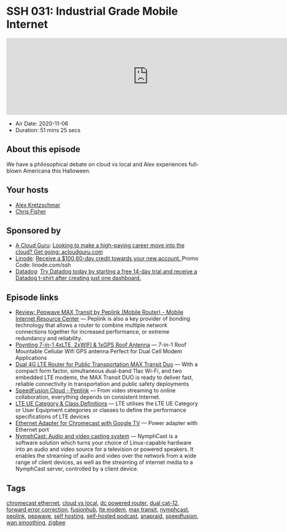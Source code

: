 # SSH 031: Industrial Grade Mobile Internet

<iframe src="https://player.fireside.fm/v2/dUlrHQih+nw3vci9n?theme=dark" width="740" height="200" frameborder="0" scrolling="no"></iframe>

* Air Date: 2020-11-06
* Duration: 51 mins 25 secs

## About this episode

We have a philosophical debate on cloud vs local and Alex experiences full-blown Americana this Halloween.

## Your hosts
* [Alex Kretzschmar](https://selfhosted.show/hosts/alexktz)
* [Chris Fisher](https://selfhosted.show/hosts/chrislas)

## Sponsored by

  * [A Cloud Guru](https://acloudguru.com/): [Looking to make a high-paying career move into the cloud? Get going: acloudguru.com](https://acloudguru.com/)
  * [Linode](https://linode.com/ssh): [Receive a $100 60-day credit towards your new account. ](https://linode.com/ssh) Promo Code: linode.com/ssh
  * [Datadog](http://datadog.com/selfhosted): [Try Datadog today by starting a free 14-day trial and receive a Datadog t-shirt after creating just one dashboard.](http://datadog.com/selfhosted)



## Episode links

  * [Review: Pepwave MAX Transit by Peplink (Mobile Router) - Mobile Internet Resource Center](https://www.rvmobileinternet.com/gear/pepwave-max-transit/ "Review: Pepwave MAX Transit by Peplink \(Mobile Router\) - Mobile Internet Resource Center") — Peplink is also a key provider of bonding technology that allows a router to combine multiple network connections together for increased performance, or extreme redundancy and reliability.
  * [Poynting 7-in-1 4xLTE, 2xWIFI & 1xGPS Roof Antenna](https://www.mobilemusthave.com/Poynting-7-in-1-4x-Cellular-WIFI-GPS-RV-and-Marine-Roof-Antenna-for-Dual-Modem-Applications_p_165.html "Poynting 7-in-1 4xLTE, 2xWIFI & 1xGPS Roof Antenna") — 7-in-1 Roof Mountable Cellular Wifi GPS antenna Perfect for Dual Cell Modem Applications
  * [Dual 4G LTE Router for Public Transportation MAX Transit Duo](https://www.peplink.com/products/max-transit-duo/ "Dual 4G LTE Router for Public Transportation MAX Transit Duo") — With a compact form factor, simultaneous dual-band 11ac Wi-Fi, and two embedded LTE modems, the MAX Transit DUO is ready to deliver fast, reliable connectivity in transportation and public safety deployments
  * [SpeedFusion Cloud - Peplink](https://www.peplink.com/software/speedfusion-cloud/ "SpeedFusion Cloud - Peplink") — From video streaming to online collaboration, everything depends on consistent Internet.
  * [LTE UE Category & Class Definitions](https://www.cablefree.net/wirelesstechnology/4glte/lte-ue-category-class-definitions/ "LTE UE Category & Class Definitions") — LTE utilises the LTE UE Category or User Equipment categories or classes to define the performance specifications of LTE devices
  * [Ethernet Adapter for Chromecast with Google TV](https://store.google.com/us/product/chromecast_ethernet_adapter_gen_2 "Ethernet Adapter for Chromecast with Google TV") — Power adapter with Ethernet port
  * [NymphCast: Audio and video casting system](https://github.com/MayaPosch/NymphCast "NymphCast: Audio and video casting system") — NymphCast is a software solution which turns your choice of Linux-capable hardware into an audio and video source for a television or powered speakers. It enables the streaming of audio and video over the network from a wide range of client devices, as well as the streaming of internet media to a NymphCast server, controlled by a client device.



## Tags

[chromecast ethernet](https://selfhosted.show/tags/chromecast%20ethernet), [cloud vs local](https://selfhosted.show/tags/cloud%20vs%20local), [dc powered router](https://selfhosted.show/tags/dc%20powered%20router), [dual cat-12](https://selfhosted.show/tags/dual%20cat-12), [forward error correction](https://selfhosted.show/tags/forward%20error%20correction), [fusionhub](https://selfhosted.show/tags/fusionhub), [lte modem](https://selfhosted.show/tags/lte%20modem), [max transit](https://selfhosted.show/tags/max%20transit), [nymphcast](https://selfhosted.show/tags/nymphcast), [peplink](https://selfhosted.show/tags/peplink), [pepwave](https://selfhosted.show/tags/pepwave), [self hosting](https://selfhosted.show/tags/self%20hosting), [self-hosted podcast](https://selfhosted.show/tags/self-hosted%20podcast), [snapraid](https://selfhosted.show/tags/snapraid), [speedfusion](https://selfhosted.show/tags/speedfusion), [wan smoothing](https://selfhosted.show/tags/wan%20smoothing), [zigbee](https://selfhosted.show/tags/zigbee)